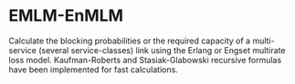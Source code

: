 # EMLM-EnMLM

Calculate the blocking probabilities or the required capacity of a multi-service (several service-classes) link using the Erlang or Engset multirate loss model. Kaufman-Roberts and Stasiak-Glabowski recursive formulas have been implemented for fast calculations.
